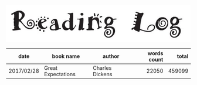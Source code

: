 ﻿![](reading_log.png)

|date|book name|author|words count|total|
|---|---|---|--:|--:|
|2017/02/28|Great Expectations|Charles Dickens|22050|459099|
